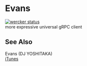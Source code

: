# Evans
[![wercker status](https://app.wercker.com/status/1b1e3a40c102c07ad4f61630fea6c7bf/s/master "wercker status")](https://app.wercker.com/project/byKey/1b1e3a40c102c07ad4f61630fea6c7bf)  
more expressive universal gRPC client  

## See Also
Evans (DJ YOSHITAKA)  
[iTunes](https://itunes.apple.com/jp/album/jubeat-original-soundtrack/id325295989)  
